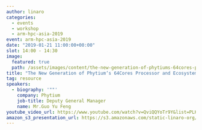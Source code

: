 ```yaml
---
author: linaro
categories:
  - events
  - workshop
  - arm-hpc-asia-2019
event: arm-hpc-asia-2019
date: "2019-01-21 11:00:00+00:00"
slot: 14:00	- 14:30
image:
  featured: true
  path: /assets/images/content/the-new-generation-of-phytiums-64cores-processor-and-ecosystem.jpg
title: "The New Generation of Phytium‘s 64Cores Processor and Ecosystem"
tag: resource
speakers:
  - biography: '""'
    company: Phytium
    job-title: Deputy General Manager
    name: Mr.Guo Yu Feng
youtube_video_url: https://www.youtube.com/watch?v=QviQQYoTr9Y&list=PLKZSArYQptsPLGSEUycUowh9oy8WF_epV&index=14&t=0s
amazon_s3_presentation_url: https://s3.amazonaws.com/static-linaro-org/event-resources/arm-hpc-2019/slides/TheNewGenerationofPhytiums64CoresProcessorandEcosystem11.pdf
---
```

